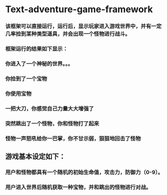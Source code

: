 # Text-adventure-game-framework

### 该框架可以直接运行，运行后，显示玩家进入游戏世界中，并有一定几率捡到某种类型道具，并会出现一个怪物进行战斗。
### 框架运行的结果如下显示：
### 你进入了一个神秘的世界。。。
### 你捡到了一个宝物
### 你使用宝物
### 一把大刀，你感觉自己力量大大增强了
### 突然跳出了一个怪物，你和怪物打了起来
### 怪物一声怒吼给你一巴掌，你不甘示弱，狠狠地回击了怪物

## 游戏基本设定如下：
### 用户和怪物都具有一个随机的初始生命值，攻击力，防御力（0-9）。
### 用户进入世界后随机获取一种宝物，并和跳出的怪物进行对战。

